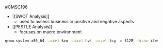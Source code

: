 #CMSC196
- [[SWOT Analysis]]
	- used to assess business in positive and negative aspects
- [[PESTLE Analysis]]
	- focuses on macro environment


```sh
qemu-system-x86_64 -accel kvm -accel hvf -accel tcg -m 512M -drive if=virtio,format=qcow2,file=/birb/VM/pwnable-sp24.qcow2 -nic user,model=virtio,hostfwd=tcp:127.0.0.1:16122-:22,hostfwd=tcp:127.0.0.1:16161-:16161
```
